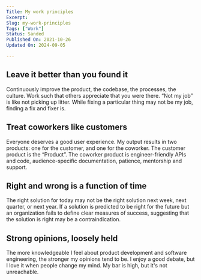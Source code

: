 ```yaml
---
Title: My work principles
Excerpt: 
Slug: my-work-principles
Tags: ["Work"]
Status: Sanded
Published On: 2021-10-26
Updated On: 2024-09-05

---
```


## **Leave it better than you found it**


Continuously improve the product, the codebase, the processes, the culture. Work such that others appreciate that you were there. “Not my job” is like not picking up litter. While fixing a particular thing may not be my job, finding a fix and fixer is.


## **Treat coworkers like customers**


Everyone deserves a good user experience. My output results in two products: one for the customer, and one for the coworker. The customer product is the “Product”. The coworker product is engineer-friendly APIs and code, audience-specific documentation, patience, mentorship and support.


## Right and wrong is a function of time


The right solution for today may not be the right solution next week, next quarter, or next year. If a solution is predicted to be right for the future but an organization fails to define clear measures of success, suggesting that the solution is right may be a contraindication. 


## Strong opinions, loosely held


The more knowledgeable I feel about product development and software engineering, the stronger my opinions tend to be. I enjoy a good debate, but I love it when people change my mind. My bar is high, but it's not unreachable. 

